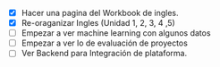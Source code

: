 - [x] Hacer una pagina del Workbook de ingles.
- [x] Re-oraganizar Ingles (Unidad 1, 2, 3, 4 ,5)
- [ ] Empezar a ver machine learning con algunos datos
- [ ] Empezar a ver lo de evaluación de proyectos
- [ ] Ver Backend para Integración de plataforma.